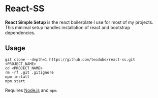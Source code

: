 # React-SS
**React Simple Setup** is the react boilerplate I use for most of my projects. This minimal setup handles installation of react and bootstrap dependencies.

## Usage
```
git clone --depth=1 https://github.com/leodube/react-ss.git <PROJECT_NAME>
cd <PROJECT_NAME>
rm -rf .git .gitignore
npm install
npm start
```
Requires [Node.js](https://nodejs.org/en/download/) and `npm`.
